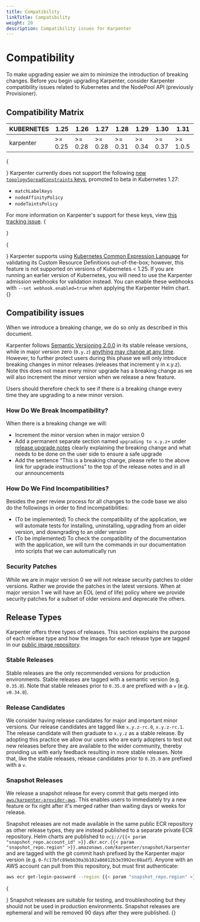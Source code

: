 ```yaml
---
title: Compatibility
linkTitle: Compatibility
weight: 20
description: Compatibility issues for Karpenter
---
```


# Compatibility

To make upgrading easier we aim to minimize the introduction of breaking changes. Before you begin upgrading Karpenter, consider Karpenter compatibility issues related to Kubernetes and the NodePool API (previously Provisioner).

## Compatibility Matrix

| KUBERNETES | 1.25    | 1.26    | 1.27    | 1.28    | 1.29    | 1.30    | 1.31     |
| ---------- | ------- | ------- | ------- | ------- | ------- | ------- | -------- |
| karpenter  | >= 0.25 | >= 0.28 | >= 0.28 | >= 0.31 | >= 0.34 | >= 0.37 | >= 1.0.5 |

{

} Karpenter currently does not support the following [new `topologySpreadConstraints` keys](https://kubernetes.io/blog/2023/04/17/fine-grained-pod-topology-spread-features-beta/), promoted to beta in Kubernetes 1.27:

* `matchLabelKeys`
* `nodeAffinityPolicy`
* `nodeTaintsPolicy`

For more information on Karpenter's support for these keys, view [this tracking issue](https://github.com/aws/karpenter-core/issues/430). {

}

{

} Karpenter supports using [Kubernetes Common Expression Language](https://kubernetes.io/docs/reference/using-api/cel/) for validating its Custom Resource Definitions out-of-the-box; however, this feature is not supported on versions of Kubernetes < 1.25. If you are running an earlier version of Kubernetes, you will need to use the Karpenter admission webhooks for validation instead. You can enable these webhooks with `--set webhook.enabled=true` when applying the Karpenter Helm chart. {}

## Compatibility issues

When we introduce a breaking change, we do so only as described in this document.

Karpenter follows [Semantic Versioning 2.0.0](https://semver.org/) in its stable release versions, while in major version zero (`0.y.z`) [anything may change at any time](https://semver.org/#spec-item-4). However, to further protect users during this phase we will only introduce breaking changes in minor releases (releases that increment y in x.y.z). Note this does not mean every minor upgrade has a breaking change as we will also increment the minor version when we release a new feature.

Users should therefore check to see if there is a breaking change every time they are upgrading to a new minor version.

### How Do We Break Incompatibility?

When there is a breaking change we will:

* Increment the minor version when in major version 0
* Add a permanent separate section named `upgrading to x.y.z+` under [release upgrade notes](compatibility.md#release-upgrade-notes) clearly explaining the breaking change and what needs to be done on the user side to ensure a safe upgrade
* Add the sentence “This is a breaking change, please refer to the above link for upgrade instructions” to the top of the release notes and in all our announcements

### How Do We Find Incompatibilities?

Besides the peer review process for all changes to the code base we also do the followings in order to find incompatibilities:

* (To be implemented) To check the compatibility of the application, we will automate tests for installing, uninstalling, upgrading from an older version, and downgrading to an older version
* (To be implemented) To check the compatibility of the documentation with the application, we will turn the commands in our documentation into scripts that we can automatically run

### Security Patches

While we are in major version 0 we will not release security patches to older versions. Rather we provide the patches in the latest versions. When at major version 1 we will have an EOL (end of life) policy where we provide security patches for a subset of older versions and deprecate the others.

## Release Types

Karpenter offers three types of releases. This section explains the purpose of each release type and how the images for each release type are tagged in our [public image repository](https://gallery.ecr.aws/karpenter).

### Stable Releases

Stable releases are the only recommended versions for production environments. Stable releases are tagged with a semantic version (e.g. `0.35.0`). Note that stable releases prior to `0.35.0` are prefixed with a `v` (e.g. `v0.34.0`).

### Release Candidates

We consider having release candidates for major and important minor versions. Our release candidates are tagged like `x.y.z-rc.0`, `x.y.z-rc.1`. The release candidate will then graduate to `x.y.z` as a stable release. By adopting this practice we allow our users who are early adopters to test out new releases before they are available to the wider community, thereby providing us with early feedback resulting in more stable releases. Note that, like the stable releases, release candidates prior to `0.35.0` are prefixed with a `v`.

### Snapshot Releases

We release a snapshot release for every commit that gets merged into [`aws/karpenter-provider-aws`](https://www.github.com/aws/karpenter-provider-aws). This enables users to immediately try a new feature or fix right after it's merged rather than waiting days or weeks for release.

Snapshot releases are not made available in the same public ECR repository as other release types, they are instead published to a separate private ECR repository. Helm charts are published to `oci://{{< param "snapshot_repo.account_id" >}}.dkr.ecr.{{< param "snapshot_repo.region" >}}.amazonaws.com/karpenter/snapshot/karpenter` and are tagged with the git commit hash prefixed by the Karpenter major version (e.g. `0-fc17bfc89ebb30a3b102a86012b3e3992ec08adf`). Anyone with an AWS account can pull from this repository, but must first authenticate:

```bash
aws ecr get-login-password --region {{< param "snapshot_repo.region" >}} | docker login --username AWS --password-stdin {{< param "snapshot_repo.account_id" >}}.dkr.ecr.{{< param "snapshot_repo.region" >}}.amazonaws.com
```

{

} Snapshot releases are suitable for testing, and troubleshooting but they should not be used in production environments. Snapshot releases are ephemeral and will be removed 90 days after they were published. {}
